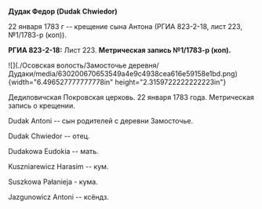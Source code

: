 **Дудак Федор (Dudak Chwiedor)**

22 января 1783 г -- крещение сына Антона (РГИА 823-2-18, лист 223,
№1/1783-р (коп)).

**РГИА 823-2-18:** Лист 223. **Метрическая запись №1/1783-р (коп).**

![](./Осовская волость/Замосточье деревня/Дудаки/media/630200670653549a4e9c4938cea616e59158e1bd.png){width="6.496527777777778in"
height="2.3159722222222223in"}

Дедиловичская Покровская церковь. 22 января 1783 года. Метрическая
запись о крещении.

Dudak Antoni -- сын родителей с деревни Замосточье.

Dudak Chwiedor -- отец.

Dudakowa Eudokia -- мать.

Kuszniarewicz Harasim -- кум.

Suszkowa Pałanieja - кума.

Jazgunowicz Antoni -- ксёндз.
